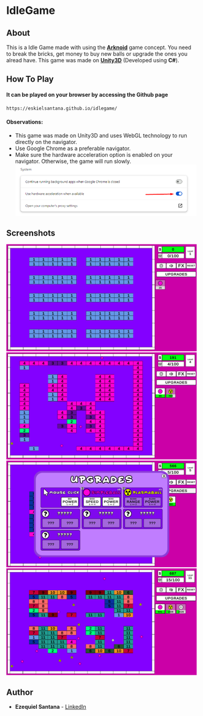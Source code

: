 # IdleGame

## About

This is a Idle Game made with using the **[Arknoid](https://en.wikipedia.org/wiki/Arkanoid)** game concept.
You need to break the bricks, get money to buy new balls or upgrade the ones you alread have.
This game was made on **[Unity3D](https://unity.com/)** (Developed using **C#**).

## How To Play
#### It can be played on your browser by accessing the Github page
```sh
https://eskielsantana.github.io/idlegame/
```

#### Observations:

* This game was made on Unity3D and uses WebGL technology to run directly on the navigator.
* Use Google Chrome as a preferable navigator.
* Make sure the hardware acceleration option is enabled on your navigator. Otherwise, the game will run slowly.
![Google Chrome System configuration screen showing the hardware acceleration option](Screenshots/HardwareAcceleration.png)

## Screenshots
![Game at starting point](Screenshots/01.png)
![Started breaking bricks and getting money](Screenshots/02.png)
![Upgrades window](Screenshots/03.png)
![Reached level 11 and there are several balls on the screen](Screenshots/04.png)

## Author

* **Ezequiel Santana** - [LinkedIn](https://www.linkedin.com/in/ezequiel-santana/)